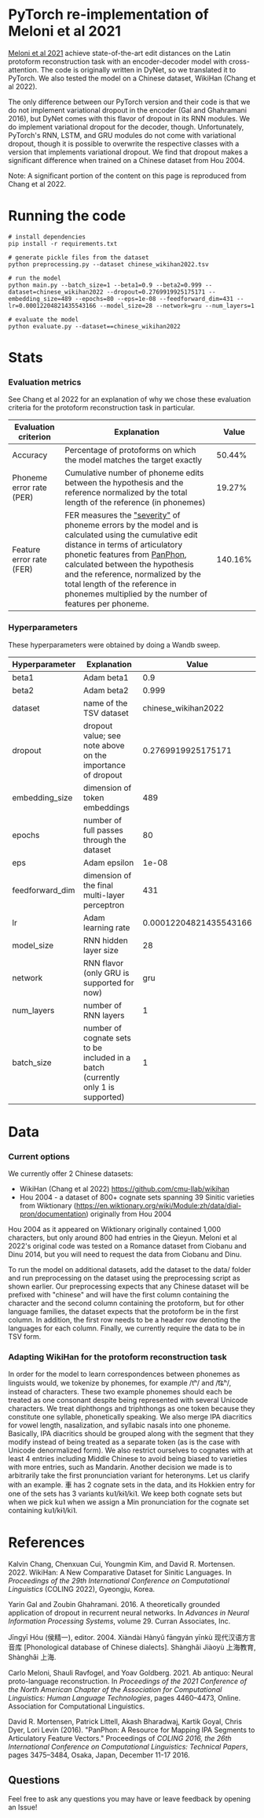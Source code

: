 # PyTorch re-implementation of Meloni et al 2021

[Meloni et al 2021](https://aclanthology.org/2021.naacl-main.353/) achieve state-of-the-art edit distances on the Latin protoform reconstruction task with an encoder-decoder 
model with cross-attention. The code is originally written in DyNet, so we translated it to PyTorch. We also tested the model
on a Chinese dataset, WikiHan (Chang et al 2022). 

The only difference between our PyTorch version and their code is that we do not implement variational dropout in the encoder (Gal and Ghahramani 2016), but DyNet comes with this flavor of dropout in its RNN modules. 
We do implement variational dropout for the decoder, though. Unfortunately, PyTorch's RNN, LSTM, and GRU modules do not come with variational dropout, though it is possible to overwrite the respective classes with a version that implements variational dropout.
We find that dropout makes a significant difference when trained on a Chinese dataset from Hou 2004. 

Note: A significant portion of the content on this page is reproduced from Chang et al 2022.

# Running the code
```
# install dependencies
pip install -r requirements.txt

# generate pickle files from the dataset
python preprocessing.py --dataset chinese_wikihan2022.tsv

# run the model
python main.py --batch_size=1 --beta1=0.9 --beta2=0.999 --dataset=chinese_wikihan2022 --dropout=0.2769919925175171 --embedding_size=489 --epochs=80 --eps=1e-08 --feedforward_dim=431 --lr=0.00012204821435543166 --model_size=28 --network=gru --num_layers=1

# evaluate the model
python evaluate.py --dataset==chinese_wikihan2022
```

# Stats
### Evaluation metrics
See Chang et al 2022 for an explanation of why we chose these evaluation criteria for the protoform reconstruction task in particular. 

| Evaluation criterion     | Explanation                                                                                                                                                                                                                                                                                                                                                                                                               | Value   |
|--------------------------|---------------------------------------------------------------------------------------------------------------------------------------------------------------------------------------------------------------------------------------------------------------------------------------------------------------------------------------------------------------------------------------------------------------------------|---------|
| Accuracy                 | Percentage of protoforms on which the model matches the target exactly                                                                                                                                                                                                                                                                                                                                                    | 50.44%  |
| Phoneme error rate (PER) | Cumulative number of phoneme edits between the hypothesis and the reference normalized by the total length of the reference (in phonemes)                                                                                                                                                                                                                                                                                 | 19.27%  |
| Feature error rate (FER) | FER measures the ["severity"](https://arxiv.org/pdf/2107.11628.pdf) of phoneme errors by the model and is calculated using the cumulative edit distance in terms of articulatory phonetic features from [PanPhon](https://github.com/dmort27/panphon), calculated between the hypothesis and the reference, normalized by the total length of the reference in phonemes multiplied by the number of features per phoneme. | 140.16% |


### Hyperparameters
These hyperparameters were obtained by doing a Wandb sweep. 

| Hyperparameter  | Explanation                                                                      | Value                  |
|-----------------|----------------------------------------------------------------------------------|------------------------|
| beta1           | Adam beta1                                                                       | 0.9                    |
| beta2           | Adam beta2                                                                       | 0.999                  |
| dataset         | name of the TSV dataset                                                          | chinese_wikihan2022    |
| dropout         | dropout value; see note above on the importance of dropout                       | 0.2769919925175171     |
| embedding_size  | dimension of token embeddings                                                    | 489                    |
| epochs          | number of full passes through the dataset                                        | 80                     |
| eps             | Adam epsilon                                                                     | 1e-08                  |
| feedforward_dim | dimension of the final multi-layer perceptron                                    | 431                    |
| lr              | Adam learning rate                                                               | 0.00012204821435543166 |
| model_size      | RNN hidden layer size                                                            | 28                     |
| network         | RNN flavor (only GRU is supported for now)                                       | gru                    |
| num_layers      | number of RNN layers                                                             | 1                      |
| batch_size      | number of cognate sets to be included in a batch (currently only 1 is supported) | 1                      |

# Data

### Current options
We currently offer 2 Chinese datasets:
* WikiHan (Chang et al 2022) https://github.com/cmu-llab/wikihan
* Hou 2004 - a dataset of 800+ cognate sets spanning 39 Sinitic varieties from Wiktionary (https://en.wiktionary.org/wiki/Module:zh/data/dial-pron/documentation) originally from Hou 2004

Hou 2004 as it appeared on Wiktionary originally contained 1,000 characters, but only around 800 had entries in the Qieyun. 
Meloni et al 2022's original code was tested on a Romance dataset from Ciobanu and Dinu 2014, but you will need to request the data from Ciobanu and Dinu. 

To run the model on additional datasets, add the dataset to the data/ folder and run preprocessing on the dataset using the preprocessing script as shown earlier. 
Our preprocessing expects that any Chinese dataset will be prefixed with "chinese" and will have the first column containing the character and the second column
containing the protoform, but for other language families, the dataset expects that the protoform be in the first column. 
In addition, the first row needs to be a header row denoting the languages for each column. 
Finally, we currently require the data to be in TSV form. 


### Adapting WikiHan for the protoform reconstruction task
In order for the model to learn correspondences between phonemes as linguists would, we tokenize by phonemes, for example /tʰ/ and /t͡ɕʰ/, instead of characters. 
These two example phonemes should each be treated as one consonant despite being represented with several Unicode characters. 
We treat diphthongs and triphthongs as one token because they constitute one syllable, phonetically speaking. 
We also merge IPA diacritics for vowel length, nasalization, and syllabic nasals into one phoneme. 
Basically, IPA diacritics should be grouped along with the segment that they modify instead of being treated as a separate token (as is the case with Unicode denormalized form).
We also restrict ourselves to cognates with at least 4 entries including Middle Chinese to avoid being biased to varieties with more entries, such as Mandarin. 
Another decision we made is to arbitrarily take the first pronunciation variant for heteronyms. 
Let us clarify with an example. 車 has 2 cognate sets in the data, and its Hokkien entry for one of the sets has 3 variants ku˥/kɨ˥/ki˥. 
We keep both cognate sets but when we pick ku˥ when we assign a Min pronunciation for the cognate set containing ku˥/kɨ˥/ki˥. 


# References
Kalvin Chang, Chenxuan Cui, Youngmin Kim, and David R. Mortensen. 2022. WikiHan: A New Comparative Dataset for Sinitic Languages. In *Proceedings of the 29th International Conference on Computational Linguistics* (COLING 2022), Gyeongju, Korea.

Yarin Gal and Zoubin Ghahramani. 2016. A theoretically grounded application of dropout in recurrent neural networks. In *Advances in Neural Information Processing Systems*, volume 29. Curran Associates, Inc.

Jīngyī Hóu (侯精一), editor. 2004. Xiàndài Hànyǔ fāngyán yīnkù 现代汉语方言音库 [Phonological database of Chinese dialects]. Shànghǎi Jiàoyù 上海教育, Shànghǎi 上海.

Carlo Meloni, Shauli Ravfogel, and Yoav Goldberg. 2021. Ab antiquo: Neural proto-language reconstruction. In *Proceedings of the 2021 Conference of the North American Chapter of the Association for Computational Linguistics: Human Language Technologies*, pages 4460–4473, Online. Association for Computational Linguistics.

David R. Mortensen, Patrick Littell, Akash Bharadwaj, Kartik Goyal, Chris Dyer, Lori Levin (2016). "PanPhon: A Resource for Mapping IPA Segments to Articulatory Feature Vectors." Proceedings of *COLING 2016, the 26th International Conference on Computational Linguistics: Technical Papers*, pages 3475–3484, Osaka, Japan, December 11-17 2016.


## Questions
Feel free to ask any questions you may have or leave feedback by opening an Issue!
